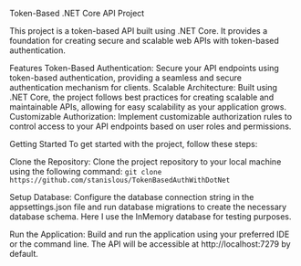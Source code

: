 Token-Based .NET Core API Project

This project is a token-based API built using .NET Core. It provides a foundation for creating secure and scalable web APIs with token-based authentication.

Features
Token-Based Authentication: Secure your API endpoints using token-based authentication, providing a seamless and secure authentication mechanism for clients.
Scalable Architecture: Built using .NET Core, the project follows best practices for creating scalable and maintainable APIs, allowing for easy scalability as your application grows.
Customizable Authorization: Implement customizable authorization rules to control access to your API endpoints based on user roles and permissions.

Getting Started
To get started with the project, follow these steps:

Clone the Repository: Clone the project repository to your local machine using the following command:
`git clone https://github.com/stanislous/TokenBasedAuthWithDotNet`

Setup Database: Configure the database connection string in the appsettings.json file and run database migrations to create the necessary database schema. Here I use the InMemory database for testing purposes.

Run the Application: Build and run the application using your preferred IDE or the command line. The API will be accessible at http://localhost:7279 by default.
